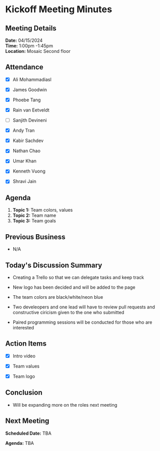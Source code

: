 # Kickoff Meeting Minutes

## Meeting Details

**Date:** 04/15/2024 <br>
**Time:** 1:00pm -1:45pm <br>
**Location:** Mosaic Second floor


## Attendance

- [x] Ali Mohammadiasl
- [x] James Goodwin
- [x] Phoebe Tang 
- [x] Rain van Eetveldt 
- [ ] Sanjith Devineni 
- [x] Andy Tran 
- [x] Kabir Sachdev 
- [x] Nathan Chao 
- [x] Umar Khan 
- [x] Kenneth Vuong 
- [x] Shravi Jain 


## Agenda

1. **Topic 1:** Team colors, values
2. **Topic 2:** Team name
3. **Topic 3:** Team goals

## Previous Business

- N/A

## Today's Discussion Summary

- Creating a Trello so that we can delegate tasks and keep track

- New logo has been decided and will be added to the page

- The team colors are black/white/neon blue

- Two develeopers and one lead will have to review pull requests and constructive ciricism given to the one who submitted

- Paired programming sessions will be conducted for those who are interested


## Action Items

- [x] Intro video

- [x] Team values

- [x] Team logo



## Conclusion

- Will be expanding more on the roles next meeting

## Next Meeting

**Scheduled Date:** TBA 

**Agenda:** TBA